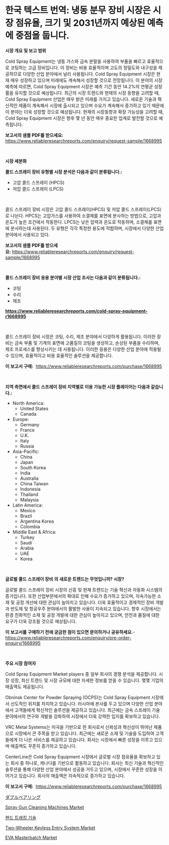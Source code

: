 <p><h1>한국 텍스트 번역: 냉동 분무 장비 시장은 시장 점유율, 크기 및 2031년까지 예상된 예측에 중점을 둡니다.</h1></p><p><strong>시장 개요 및 보고 범위</strong></p>
<p><p>Cold Spray Equipment는 냉동 가스와 금속 분말을 사용하여 부품을 빠르고 효율적으로 코팅하는 고급 장비입니다. 이 장비는 비용 효율적이며 고도의 정밀도와 내구성을 제공하므로 다양한 산업 분야에서 널리 사용됩니다. Cold Spray Equipment 시장은 현재 매우 성장하고 있으며 미래에도 계속해서 성장할 것으로 전망됩니다. 이 분야의 시장 예측에 따르면, Cold Spray Equipment 시장은 예측 기간 동안 14.2%의 연평균 성장률을 유지할 것으로 예상됩니다. 최근의 시장 트렌드와 현재의 시장 동향을 고려할 때, Cold Spray Equipment 산업은 매우 밝은 미래를 가지고 있습니다. 새로운 기술과 혁신적인 제품이 계속해서 시장에 출시되고 있으며 수요가 계속해서 증가하고 있기 때문에 이 분야는 더욱 성장할 것으로 예상됩니다. 현재의 시장동향과 확장 가능성을 고려할 때, Cold Spray Equipment 시장은 향후 몇 년 동안 매우 중요한 업계로 발전할 것으로 예측됩니다.</p></p>
<p><strong>보고서의 샘플 PDF를 받으세요:</strong> <a href="https://www.reliableresearchreports.com/enquiry/request-sample/1668995">https://www.reliableresearchreports.com/enquiry/request-sample/1668995</a></p>
<p>&nbsp;</p>
<p><strong>시장 세분화</strong></p>
<p><strong>콜드 스프레이 장비 유형별 시장 분석은 다음과 같이 분류됩니다.:</strong></p>
<p><ul><li>고압 콜드 스프레이 (HPCS)</li><li>저압 콜드 스프레이 (LPCS)</li></ul></p>
<p>&nbsp;</p>
<p><p>콜드 스프레이 장비 시장은 고압 콜드 스프레이(HPCS) 및 저압 콜드 스프레이(LPCS)로 나뉜다. HPCS는 고압가스를 사용하여 소결체를 표면에 분사하는 방법으로, 고압과 온도가 높은 조건에서 작동한다. LPCS는 낮은 압력과 온도로 작동하며, 소결체를 표면에 분사하는데 사용된다. 두 유형은 각각 특정한 용도에 적합하며, 시장에서 다양한 산업 분야에서 사용되고 있다.</p></p>
<p><strong>보고서의 샘플 PDF를 받으세요:</strong>&nbsp;<a href="https://www.reliableresearchreports.com/enquiry/request-sample/1668995">https://www.reliableresearchreports.com/enquiry/request-sample/1668995</a></p>
<p>&nbsp;</p>
<p><strong> 콜드 스프레이 장비 응용 분야별 시장 산업 조사는 다음과 같이 분류됩니다.:</strong></p>
<p><ul><li>코팅</li><li>수리</li><li>제조</li></ul></p>
<p><strong><a href="https://www.reliableresearchreports.com/cold-spray-equipment-r1668995">https://www.reliableresearchreports.com/cold-spray-equipment-r1668995</a></strong></p>
<p>&nbsp;</p>
<p><p>콜드 스프레이 장비 시장은 코팅, 수리, 제조 분야에서 다양하게 활용됩니다. 이러한 장비는 금속 부품 및 기계의 표면에 고품질의 코팅을 생성하고, 손상된 부품을 수리하며, 제조 프로세스를 향상시키는 데 사용됩니다. 이러한 응용은 다양한 산업 분야에 적용될 수 있으며, 효율적이고 비용 효율적인 솔루션을 제공합니다.</p></p>
<p><strong>이 보고서 구매:</strong>&nbsp; <a href="https://www.reliableresearchreports.com/purchase/1668995">https://www.reliableresearchreports.com/purchase/1668995</a></p>
<p>&nbsp;</p>
<p><strong>지역 측면에서 콜드 스프레이 장비 지역별로 이용 가능한 시장 플레이어는 다음과 같습니다.:</strong></p>
<p><ul>
    <li>
        North America:
        <ul>
            <li>United States</li>
            <li>Canada</li>
        </ul>
    </li>
    <li>
        Europe:
        <ul>
            <li>Germany</li>
            <li>France</li>
            <li>U.K.</li>
            <li>Italy</li>
            <li>Russia</li>
        </ul>
    </li>
    <li>
        Asia-Pacific:
        <ul>
            <li>China</li>
            <li>Japan</li>
            <li>South Korea</li>
            <li>India</li>
            <li>Australia</li>
            <li>China Taiwan</li>
            <li>Indonesia</li>
            <li>Thailand</li>
            <li>Malaysia</li>
        </ul>
    </li>
    <li>
        Latin America:
        <ul>
            <li>Mexico</li>
            <li>Brazil</li>
            <li>Argentina Korea</li>
            <li>Colombia</li>
        </ul>
    </li>
    <li>
        Middle East & Africa:
        <ul>
            <li>Turkey</li>
            <li>Saudi</li>
            <li>Arabia</li>
            <li>UAE</li>
            <li>Korea</li>
        </ul>
    </li>
    </ul></p>
<p>&nbsp;</p>
<p><strong>글로벌 콜드 스프레이 장비 의 새로운 트렌드는 무엇입니까? 시장?</strong></p>
<p><p>글로벌 콜드 스프레이 장비 시장의 신흥 및 현재 트렌드는 기술 혁신과 자동화 시스템의 증가입니다. 또한 산업부문에서의 확대로 인해 수요가 증가하고 있으며, 지속가능한 소재 및 공정 개선에 대한 관심이 높아지고 있습니다. 더욱 효율적이고 경제적인 장비 개발과 반도체 및 항공우주 분야에서의 활발한 사용이 지속되고 있습니다. 향후 시장에서는 환경 친화적인 소재 및 공정 개발에 대한 관심이 높아지고 있으며, 안전과 품질에 대한 요구가 더욱 강조될 것으로 예상됩니다.</p></p>
<p><strong>이 보고서를 구매하기 전에 궁금한 점이 있으면 문의하거나 공유하세요.</strong>- <a href="https://www.reliableresearchreports.com/enquiry/pre-order-enquiry/1668995">https://www.reliableresearchreports.com/enquiry/pre-order-enquiry/1668995</a></p>
<p>&nbsp;</p>
<p><strong>주요 시장 참여자</strong></p>
<p><p>Cold Spray Equipment Market players 중 일부 회사의 경쟁 분석을 제공합니다. 시장 성장, 최신 트렌드 및 시장 규모에 대한 자세한 정보를 얻을 수 있습니다. 몇몇 기업의 매출액도 제공됩니다. </p><p>Obninsk Center for Powder Spraying (OCPS)는 Cold Spray Equipment 시장에서 선도적인 위치를 차지하고 있습니다. 러시아에 본사를 두고 있으며 다양한 산업 분야에서 고객들에게 혁신적인 솔루션을 제공하고 있습니다. 최근에는 금속 스프레이 기술 분야에서의 연구와 개발을 강화하여 시장에서 더욱 강력한 입지를 확보하고 있습니다.</p><p>VRC Metal Systems는 미국을 기반으로 한 회사로서 신뢰성과 혁신성이 뛰어난 제품으로 시장에서 큰 주목을 받고 있습니다. 최근에는 새로운 소재 및 기술을 도입하여 고객들에게 더 나은 서비스를 제공하고 있습니다. 회사는 시장에서 빠른 성장을 이루고 있으며 매출액도 꾸준히 증가하고 있습니다.</p><p>CenterLine은 Cold Spray Equipment 시장에서 글로벌 시장 점유율을 확보하고 있는 회사 중 하나로, 캐나다를 기반으로 활동하고 있습니다. 회사는 최신 기술과 혁신적인 솔루션을 통해 다양한 산업 분야에서 성공을 거두고 있으며, 시장에서 꾸준한 성장을 이어가고 있습니다. 회사의 매출액은 지속적으로 증가하고 있습니다.</p></p>
<p><strong>이 보고서 구매:</strong>&nbsp;&nbsp;<a href="https://www.reliableresearchreports.com/purchase/1668995">https://www.reliableresearchreports.com/purchase/1668995</a></p>
<p><p><a href="https://github.com/pepo3k/Market-Research-Report-List-1/blob/main/379987117697.md">ダブルベアリング</a></p><p><a href="https://view.publitas.com/reportprime-1/spray-gun-cleaning-machines-market-analysis-and-market-size-global-industry-overview-market-segmentation-and-forecast-2024-to-2031/">Spray Gun Cleaning Machines Market</a></p><p><a href="https://medium.com/@jenniferstanley2022/%EC%86%90-%EC%B6%94%EC%A0%81-%EA%B8%B0%EC%88%A0-%EC%8B%9C%EC%9E%A5-%EC%A0%90%EC%9C%A0%EC%9C%A8-%EB%B3%80%ED%99%94-%EB%B0%8F-%EC%8B%9C%EC%9E%A5-%EC%84%B1%EC%9E%A5-%ED%8A%B8%EB%A0%8C%EB%93%9C-2024-2031-fdb92079d493">핸드 트래킹 기술</a></p><p><a href="https://issuu.com/reportprime-2/docs/two-wheeler-keyless-entry-system-market-size-2030.">Two-Wheeler Keyless Entry System Market</a></p><p><a href="https://cat-emmental-94b.notion.site/EVA-Masterbatch-Market-with-the-goal-of-estimating-the-market-size-and-future-growth-potential-of-va-43151fed96c2431eaa5b4040ba8d7dd6">EVA Masterbatch Market</a></p></p>